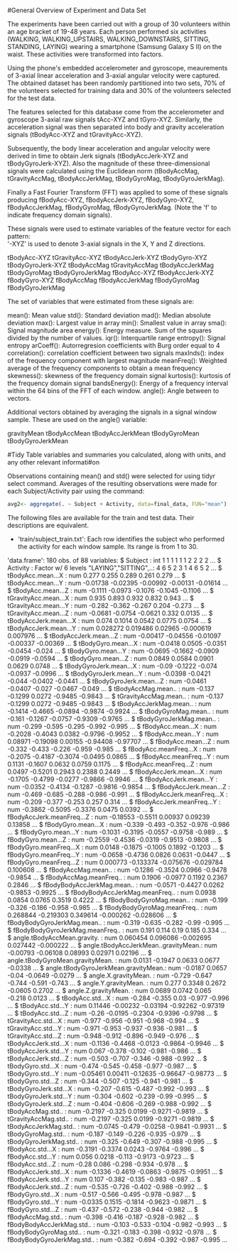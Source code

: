#General Overview of Experiment and Data Set

The experiments have been carried out with a group of 30 volunteers within an age bracket of 19-48 years. Each person performed six activities (WALKING, WALKING_UPSTAIRS, WALKING_DOWNSTAIRS, SITTING, STANDING, LAYING) wearing a smartphone (Samsung Galaxy S II) on the waist. These activities were transformed into factors. 

Using the phone's embedded accelerometer and gyroscope, meaurements of 3-axial linear acceleration and 3-axial angular velocity were captured. The obtained dataset has been randomly partitioned into two sets, 70% of the volunteers selected for training data and 30% of the volunteers selected for the test data. 

The features selected for this database come from the accelerometer and gyroscope 3-axial raw signals tAcc-XYZ and tGyro-XYZ. Similarly, the acceleration signal was then separated into body and gravity acceleration signals (tBodyAcc-XYZ and tGravityAcc-XYZ).

Subsequently, the body linear acceleration and angular velocity were derived in time to obtain Jerk signals (tBodyAccJerk-XYZ and tBodyGyroJerk-XYZ). Also the magnitude of these three-dimensional signals were calculated using the Euclidean norm (tBodyAccMag, tGravityAccMag, tBodyAccJerkMag, tBodyGyroMag, tBodyGyroJerkMag). 

Finally a Fast Fourier Transform (FFT) was applied to some of these signals producing fBodyAcc-XYZ, fBodyAccJerk-XYZ, fBodyGyro-XYZ, fBodyAccJerkMag, fBodyGyroMag, fBodyGyroJerkMag. (Note the 'f' to indicate frequency domain signals). 

These signals were used to estimate variables of the feature vector for each pattern:  
'-XYZ' is used to denote 3-axial signals in the X, Y and Z directions.

tBodyAcc-XYZ
tGravityAcc-XYZ
tBodyAccJerk-XYZ
tBodyGyro-XYZ
tBodyGyroJerk-XYZ
tBodyAccMag
tGravityAccMag
tBodyAccJerkMag
tBodyGyroMag
tBodyGyroJerkMag
fBodyAcc-XYZ
fBodyAccJerk-XYZ
fBodyGyro-XYZ
fBodyAccMag
fBodyAccJerkMag
fBodyGyroMag
fBodyGyroJerkMag

The set of variables that were estimated from these signals are: 

mean(): Mean value
std(): Standard deviation
mad(): Median absolute deviation 
max(): Largest value in array
min(): Smallest value in array
sma(): Signal magnitude area
energy(): Energy measure. Sum of the squares divided by the number of values. 
iqr(): Interquartile range 
entropy(): Signal entropy
arCoeff(): Autorregresion coefficients with Burg order equal to 4
correlation(): correlation coefficient between two signals
maxInds(): index of the frequency component with largest magnitude
meanFreq(): Weighted average of the frequency components to obtain a mean frequency
skewness(): skewness of the frequency domain signal 
kurtosis(): kurtosis of the frequency domain signal 
bandsEnergy(): Energy of a frequency interval within the 64 bins of the FFT of each window.
angle(): Angle between to vectors.

Additional vectors obtained by averaging the signals in a signal window sample. These are used on the angle() variable:

gravityMean
tBodyAccMean
tBodyAccJerkMean
tBodyGyroMean
tBodyGyroJerkMean

#Tidy Table variables and summaries you calculated, along with units, and any other relevant informati#on

Observations containing mean() and std() were selected for using tidyr select command. Averages of the resulting observations were made for each Subject/Activity pair using the command:

```R
avg2<- aggregate(. ~ Subject + Activity, data=final_data, FUN="mean")
```
The following files are available for the train and test data. Their descriptions are equivalent. 

- 'train/subject_train.txt': Each row identifies the subject who performed the activity for each window sample. Its range is from 1 to 30. 

'data.frame':  180 obs. of  88 variables:
  $ Subject                             : int  1 1 1 1 1 1 2 2 2 2 ...
$ Activity                            : Factor w/ 6 levels "LAYING","SITTING",..: 4 6 5 2 3 1 4 6 5 2 ...
$ tBodyAcc.mean...X                   : num  0.277 0.255 0.289 0.261 0.279 ...
$ tBodyAcc.mean...Y                   : num  -0.01738 -0.02395 -0.00992 -0.00131 -0.01614 ...
$ tBodyAcc.mean...Z                   : num  -0.1111 -0.0973 -0.1076 -0.1045 -0.1106 ...
$ tGravityAcc.mean...X                : num  0.935 0.893 0.932 0.832 0.943 ...
$ tGravityAcc.mean...Y                : num  -0.282 -0.362 -0.267 0.204 -0.273 ...
$ tGravityAcc.mean...Z                : num  -0.0681 -0.0754 -0.0621 0.332 0.0135 ...
$ tBodyAccJerk.mean...X               : num  0.074 0.1014 0.0542 0.0775 0.0754 ...
$ tBodyAccJerk.mean...Y               : num  0.028272 0.019486 0.02965 -0.000619 0.007976 ...
$ tBodyAccJerk.mean...Z               : num  -0.00417 -0.04556 -0.01097 -0.00337 -0.00369 ...
$ tBodyGyro.mean...X                  : num  -0.0418 0.0505 -0.0351 -0.0454 -0.024 ...
$ tBodyGyro.mean...Y                  : num  -0.0695 -0.1662 -0.0909 -0.0919 -0.0594 ...
$ tBodyGyro.mean...Z                  : num  0.0849 0.0584 0.0901 0.0629 0.0748 ...
$ tBodyGyroJerk.mean...X              : num  -0.09 -0.1222 -0.074 -0.0937 -0.0996 ...
$ tBodyGyroJerk.mean...Y              : num  -0.0398 -0.0421 -0.044 -0.0402 -0.0441 ...
$ tBodyGyroJerk.mean...Z              : num  -0.0461 -0.0407 -0.027 -0.0467 -0.049 ...
$ tBodyAccMag.mean..                  : num  -0.137 -0.1299 0.0272 -0.9485 -0.9843 ...
$ tGravityAccMag.mean..               : num  -0.137 -0.1299 0.0272 -0.9485 -0.9843 ...
$ tBodyAccJerkMag.mean..              : num  -0.1414 -0.4665 -0.0894 -0.9874 -0.9924 ...
$ tBodyGyroMag.mean..                 : num  -0.161 -0.1267 -0.0757 -0.9309 -0.9765 ...
$ tBodyGyroJerkMag.mean..             : num  -0.299 -0.595 -0.295 -0.992 -0.995 ...
$ fBodyAcc.mean...X                   : num  -0.2028 -0.4043 0.0382 -0.9796 -0.9952 ...
$ fBodyAcc.mean...Y                   : num  0.08971 -0.19098 0.00155 -0.94408 -0.97707 ...
$ fBodyAcc.mean...Z                   : num  -0.332 -0.433 -0.226 -0.959 -0.985 ...
$ fBodyAcc.meanFreq...X               : num  -0.2075 -0.4187 -0.3074 -0.0495 0.0865 ...
$ fBodyAcc.meanFreq...Y               : num  0.1131 -0.1607 0.0632 0.0759 0.1175 ...
$ fBodyAcc.meanFreq...Z               : num  0.0497 -0.5201 0.2943 0.2388 0.2449 ...
$ fBodyAccJerk.mean...X               : num  -0.1705 -0.4799 -0.0277 -0.9866 -0.9946 ...
$ fBodyAccJerk.mean...Y               : num  -0.0352 -0.4134 -0.1287 -0.9816 -0.9854 ...
$ fBodyAccJerk.mean...Z               : num  -0.469 -0.685 -0.288 -0.986 -0.991 ...
$ fBodyAccJerk.meanFreq...X           : num  -0.209 -0.377 -0.253 0.257 0.314 ...
$ fBodyAccJerk.meanFreq...Y           : num  -0.3862 -0.5095 -0.3376 0.0475 0.0392 ...
$ fBodyAccJerk.meanFreq...Z           : num  -0.18553 -0.5511 0.00937 0.09239 0.13858 ...
$ fBodyGyro.mean...X                  : num  -0.339 -0.493 -0.352 -0.976 -0.986 ...
$ fBodyGyro.mean...Y                  : num  -0.1031 -0.3195 -0.0557 -0.9758 -0.989 ...
$ fBodyGyro.mean...Z                  : num  -0.2559 -0.4536 -0.0319 -0.9513 -0.9808 ...
$ fBodyGyro.meanFreq...X              : num  0.0148 -0.1875 -0.1005 0.1892 -0.1203 ...
$ fBodyGyro.meanFreq...Y              : num  -0.0658 -0.4736 0.0826 0.0631 -0.0447 ...
$ fBodyGyro.meanFreq...Z              : num  0.000773 -0.133374 -0.075676 -0.029784 0.100608 ...
$ fBodyAccMag.mean..                  : num  -0.1286 -0.3524 0.0966 -0.9478 -0.9854 ...
$ fBodyAccMag.meanFreq..              : num  0.1906 -0.0977 0.1192 0.2367 0.2846 ...
$ fBodyBodyAccJerkMag.mean..          : num  -0.0571 -0.4427 0.0262 -0.9853 -0.9925 ...
$ fBodyBodyAccJerkMag.meanFreq..      : num  0.0938 0.0854 0.0765 0.3519 0.4222 ...
$ fBodyBodyGyroMag.mean..             : num  -0.199 -0.326 -0.186 -0.958 -0.985 ...
$ fBodyBodyGyroMag.meanFreq..         : num  0.268844 -0.219303 0.349614 -0.000262 -0.028606 ...
$ fBodyBodyGyroJerkMag.mean..         : num  -0.319 -0.635 -0.282 -0.99 -0.995 ...
$ fBodyBodyGyroJerkMag.meanFreq..     : num  0.191 0.114 0.19 0.185 0.334 ...
$ angle.tBodyAccMean.gravity.         : num  0.060454 0.096086 -0.002695 0.027442 -0.000222 ...
$ angle.tBodyAccJerkMean..gravityMean.: num  -0.00793 -0.06108 0.08993 0.02971 0.02196 ...
$ angle.tBodyGyroMean.gravityMean.    : num  0.0131 -0.1947 0.0633 0.0677 -0.0338 ...
$ angle.tBodyGyroJerkMean.gravityMean.: num  -0.0187 0.0657 -0.04 -0.0649 -0.0279 ...
$ angle.X.gravityMean.                : num  -0.729 -0.647 -0.744 -0.591 -0.743 ...
$ angle.Y.gravityMean.                : num  0.277 0.3348 0.2672 -0.0605 0.2702 ...
$ angle.Z.gravityMean.                : num  0.0689 0.0742 0.065 -0.218 0.0123 ...
$ tBodyAcc.std...X                    : num  -0.284 -0.355 0.03 -0.977 -0.996 ...
$ tBodyAcc.std...Y                    : num  0.11446 -0.00232 -0.03194 -0.92262 -0.97319 ...
$ tBodyAcc.std...Z                    : num  -0.26 -0.0195 -0.2304 -0.9396 -0.9798 ...
$ tGravityAcc.std...X                 : num  -0.977 -0.956 -0.951 -0.968 -0.994 ...
$ tGravityAcc.std...Y                 : num  -0.971 -0.953 -0.937 -0.936 -0.981 ...
$ tGravityAcc.std...Z                 : num  -0.948 -0.912 -0.896 -0.949 -0.976 ...
$ tBodyAccJerk.std...X                : num  -0.1136 -0.4468 -0.0123 -0.9864 -0.9946 ...
$ tBodyAccJerk.std...Y                : num  0.067 -0.378 -0.102 -0.981 -0.986 ...
$ tBodyAccJerk.std...Z                : num  -0.503 -0.707 -0.346 -0.988 -0.992 ...
$ tBodyGyro.std...X                   : num  -0.474 -0.545 -0.458 -0.977 -0.987 ...
$ tBodyGyro.std...Y                   : num  -0.05461 0.00411 -0.12635 -0.96647 -0.98773 ...
$ tBodyGyro.std...Z                   : num  -0.344 -0.507 -0.125 -0.941 -0.981 ...
$ tBodyGyroJerk.std...X               : num  -0.207 -0.615 -0.487 -0.992 -0.993 ...
$ tBodyGyroJerk.std...Y               : num  -0.304 -0.602 -0.239 -0.99 -0.995 ...
$ tBodyGyroJerk.std...Z               : num  -0.404 -0.606 -0.269 -0.988 -0.992 ...
$ tBodyAccMag.std..                   : num  -0.2197 -0.325 0.0199 -0.9271 -0.9819 ...
$ tGravityAccMag.std..                : num  -0.2197 -0.325 0.0199 -0.9271 -0.9819 ...
$ tBodyAccJerkMag.std..               : num  -0.0745 -0.479 -0.0258 -0.9841 -0.9931 ...
$ tBodyGyroMag.std..                  : num  -0.187 -0.149 -0.226 -0.935 -0.979 ...
$ tBodyGyroJerkMag.std..              : num  -0.325 -0.649 -0.307 -0.988 -0.995 ...
$ fBodyAcc.std...X                    : num  -0.3191 -0.3374 0.0243 -0.9764 -0.996 ...
$ fBodyAcc.std...Y                    : num  0.056 0.0218 -0.113 -0.9173 -0.9723 ...
$ fBodyAcc.std...Z                    : num  -0.28 0.086 -0.298 -0.934 -0.978 ...
$ fBodyAccJerk.std...X                : num  -0.1336 -0.4619 -0.0863 -0.9875 -0.9951 ...
$ fBodyAccJerk.std...Y                : num  0.107 -0.382 -0.135 -0.983 -0.987 ...
$ fBodyAccJerk.std...Z                : num  -0.535 -0.726 -0.402 -0.988 -0.992 ...
$ fBodyGyro.std...X                   : num  -0.517 -0.566 -0.495 -0.978 -0.987 ...
$ fBodyGyro.std...Y                   : num  -0.0335 0.1515 -0.1814 -0.9623 -0.9871 ...
$ fBodyGyro.std...Z                   : num  -0.437 -0.572 -0.238 -0.944 -0.982 ...
$ fBodyAccMag.std..                   : num  -0.398 -0.416 -0.187 -0.928 -0.982 ...
$ fBodyBodyAccJerkMag.std..           : num  -0.103 -0.533 -0.104 -0.982 -0.993 ...
$ fBodyBodyGyroMag.std..              : num  -0.321 -0.183 -0.398 -0.932 -0.978 ...
$ fBodyBodyGyroJerkMag.std..          : num  -0.382 -0.694 -0.392 -0.987 -0.995 ...
> 